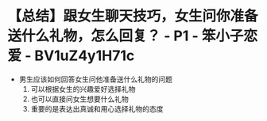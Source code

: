 # 【总结】跟女生聊天技巧，女生问你准备送什么礼物，怎么回复？ - P1 - 笨小子恋爱 - BV1uZ4y1H71c

-   男生应该如何回答女生问他准备送什么礼物的问题
    1.  可以根据女生的兴趣爱好选择礼物
    2.  也可以直接问女生想要什么礼物
    3.  重要的是表达出真诚和用心选择礼物的态度